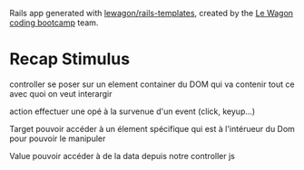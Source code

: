 Rails app generated with [lewagon/rails-templates](https://github.com/lewagon/rails-templates), created by the [Le Wagon coding bootcamp](https://www.lewagon.com) team.

# Recap Stimulus

controller
  se poser sur un element container du DOM qui va contenir tout ce avec quoi on veut interargir

action
  effectuer une opé à la survenue d'un event (click, keyup...)

Target
  pouvoir accéder à un élement spécifique qui est à l'intérueur du Dom pour pouvoir le manipuler

Value
  pouvoir accéder à de la data depuis notre controller js
